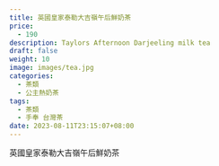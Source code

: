 ```yaml
---
title: 英國皇家泰勒大吉嶺午后鮮奶茶
price:
  - 190
description: Taylors Afternoon Darjeeling milk tea
draft: false
weight: 10
image: images/tea.jpg
categories:
  - 茶類
  - 公主熱奶茶
tags:
  - 茶類
  - 手奉 台灣茶
date: 2023-08-11T23:15:07+08:00
---
```


 英國皇家泰勒大吉嶺午后鮮奶茶
